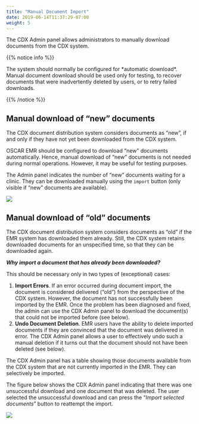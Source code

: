 ```yaml
---
title: "Manual Document Import"
date: 2019-06-14T11:37:29-07:00
weight: 5
---
```


The CDX Admin panel allows administrators to manually download documents from the CDX system.

{{% notice info %}}
<p>
The system should normally be configured for *automatic download*. Manual document download should be used only for testing, to recover documents that were inadvertently deleted by users, or to retry failed downloads.
</p>
{{% /notice %}}

## Manual download of “new” documents

The CDX document distribution system considers documents as “new”, if and only if they have not yet been downloaded from the CDX system.

OSCAR EMR should be configured to download “new” documents automatically. Hence, manual download of “new” documents is not needed during normal operations. However, it may be useful for testing purposes.

The Admin panel indicates the number of “new” documents waiting for a clinic. They can be downloaded manually using the `import` button (only visible if “new” documents are available).

![](https://paper-attachments.dropbox.com/s_D8F55B926E14BC491F2DAD18D930CB06AD57C72BB921C2ECDB6B0AA89F2D0027_1558051017883_image.png)


## Manual download of “old” documents

The CDX document distribution system considers documents as “old” if the EMR system has downloaded them already. Still, the CDX system retains downloaded documents for an unspecified time, so that they can be downloaded again.

***Why import a document that has already been downloaded?***

This should be necessary only in two types of (exceptional) cases:

1. **Import Errors**. If an error occurred during document import, the document is considered delivered (“old”) from the perspective of the CDX system. However, the document has not successfully been imported by the EMR. Once the problem has been diagnosed and fixed, the admin can use the CDX Admin panel to download the document(s) that could not be imported before (see below).
2. **Undo Document Deletion**. EMR users have the ability to delete imported documents if they are convinced that the document was delivered in error. The CDX Admin panel allows a user to effectively undo such a manual deletion if it turns out that the document should not have been deleted (see below).

The CDX Admin panel has a table showing those documents available from the CDX system that are not currently imported in the EMR. They can selectively be imported.

The figure below shows the CDX Admin panel indicating that there was one unsuccessful download and one document that was deleted. The user selected the unsuccessful download and can press the “*Import selected documents*” button to reattempt the import.

![](https://paper-attachments.dropbox.com/s_D8F55B926E14BC491F2DAD18D930CB06AD57C72BB921C2ECDB6B0AA89F2D0027_1558054982778_image.png)
